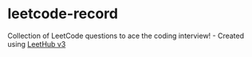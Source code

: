 # leetcode-record
Collection of LeetCode questions to ace the coding interview! - Created using [LeetHub v3](https://github.com/raphaelheinz/LeetHub-3.0)
